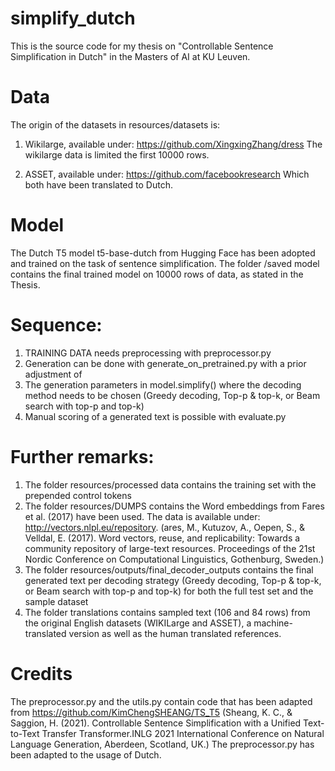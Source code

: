 # simplify_dutch

This is the source code for my thesis on "Controllable Sentence Simplification in Dutch" 
in the Masters of AI at KU Leuven. 

# Data
The origin of the datasets in resources/datasets is: 
1) Wikilarge, available under: https://github.com/XingxingZhang/dress
The wikilarge data is limited the first 10000 rows. 

2) ASSET, available under: https://github.com/facebookresearch
Which both have been translated to Dutch. 

# Model
The Dutch T5 model t5-base-dutch from Hugging Face has been adopted and trained on the task 
of sentence simplification. 
The folder /saved model contains the final trained model on 10000 rows of data, as stated in the Thesis. 

# Sequence: 
1) TRAINING DATA needs preprocessing with preprocessor.py
2) Generation can be done with generate_on_pretrained.py with a prior adjustment of 
3) The generation parameters in model.simplify() where the decoding method needs to be chosen (Greedy decoding, Top-p & top-k, or Beam search with top-p and top-k)
4) Manual scoring of a generated text is possible with evaluate.py

# Further remarks: 
1) The folder resources/processed data contains the training set with the prepended control tokens
2) The folder resources/DUMPS contains the Word embeddings from Fares et al. (2017) have been used. The data is available under: http://vectors.nlpl.eu/repository. (ares, M., Kutuzov, A., Oepen, S., & Velldal, E. (2017). Word vectors, reuse, and replicability: Towards a community repository of large-text resources. Proceedings of the 21st Nordic Conference on Computational Linguistics, Gothenburg, Sweden.)
3) The folder resources/outputs/final_decoder_outputs contains the final generated text per decoding strategy (Greedy decoding, Top-p & top-k, or Beam search with top-p and top-k) for both the full test set and the sample dataset
4) The folder translations contains sampled text (106 and 84 rows) from the original English datasets (WIKILarge and ASSET), a machine-translated version as well as the human translated references. 

# Credits
The preprocessor.py and the utils.py contain code that has been adapted from https://github.com/KimChengSHEANG/TS_T5 (Sheang, K. C., & Saggion, H. (2021). Controllable Sentence Simplification with a Unified Text-to-Text Transfer Transformer.INLG 2021 International Conference on Natural Language Generation, Aberdeen, Scotland, UK.)
The preprocessor.py has been adapted to the usage of Dutch.

